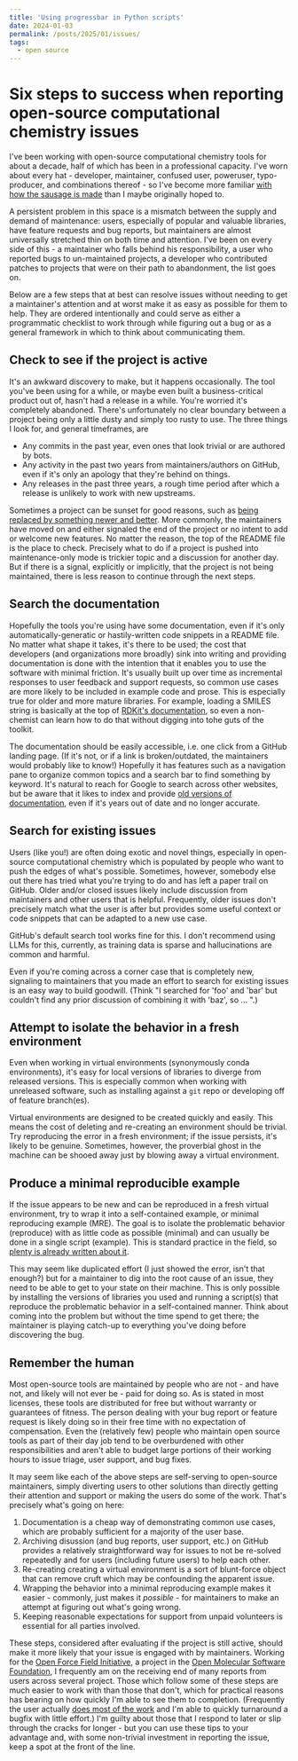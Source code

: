 ```yaml
---
title: 'Using progressbar in Python scripts'
date: 2024-01-03
permalink: /posts/2025/01/issues/
tags:
  - open source
---
```


# Six steps to success when reporting open-source computational chemistry issues

I've been working with open-source computational chemistry tools for about a decade, half of which has been in a professional capacity. I've worn about every hat - developer, maintainer, confused user, poweruser, typo-producer, and combinations thereof - so I've become more familiar [with how the sausage is made](https://xkcd.com/2347/) than I maybe originally hoped to.

A persistent problem in this space is a mismatch between the supply and demand of maintenance: users, especially of popular and valuable libraries, have feature requests and bug reports, but maintainers are almost universally stretched thin on both time and attention. I've been on every side of this - a maintainer who falls behind his responsibility, a user who reported bugs to un-maintained projects, a developer who contributed patches to projects that were on their path to abandonment, the list goes on.

Below are a few steps that at best can resolve issues without needing to get a maintainer's attention and at worst make it as easy as possible for them to help. They are ordered intentionally and could serve as either a programmatic checklist to work through while figuring out a bug or as a general framework in which to think about communicating them.

## Check to see if the project is active

It's an awkward discovery to make, but it happens occasionally. The tool you've been using for a while, or maybe even built a business-critical product out of, hasn't had a release in a while. You're worried it's completely abandoned. There's unfortunately no clear boundary between a project being only a little dusty and simply too rusty to use. The three things I look for, and general timeframes, are

* Any commits in the past year, even ones that look trivial or are authored by bots.
* Any activity in the past two years from maintainers/authors on GitHub, even if it's only an apology that they're behind on things.
* Any releases in the past three years, a rough time period after which a release is unlikely to work with new upstreams.

Sometimes a project can be sunset for good reasons, such as [being replaced by something newer and better](https://github.com/pre-commit/action). More commonly, the maintainers have moved on and either signaled the end of the project or no intent to add or welcome new features. No matter the reason, the top of the README file is the place to check. Precisely what to do if a project is pushed into maintenance-only mode is trickier topic and a discussion for another day. But if there is a signal, explicitly or implicitly, that the project is not being maintained, there is less reason to continue through the next steps.

## Search the documentation

<!---

Human time is almost universally more expensive than computer time, be it measured by the cost of serving webpages, re-running calculations in examples, or explaining the problem a tool aims to solve. A key reason that it's worth it for developers to spend time writing documentation instead of building more tools, in my opinion, is so that their expertise can be scaled out to a large user base without the need to personally interact with every user.
--->

Hopefully the tools you're using have some documentation, even if it's only automatically-generatic or hastily-written code snippets in a README file. No matter what shape it takes, it's there to be used; the cost that developers (and organizations more broadly) sink into writing and providing documentation is done with the intention that it enables you to use the software with minimal friction. It's usually built up over time as incremental responses to user feedback and support requests, so common use cases are more likely to be included in example code and prose. This is especially true for older and more mature libraries. For example, loading a SMILES string is basically at the top of [RDKit's documentation](https://rdkit.org/docs/GettingStartedInPython.html), so even a non-chemist can learn how to do that without digging into tohe guts of the toolkit.

The documentation should be easily accessible, i.e. one click from a GitHub landing page. (If it's not, or if a link is broken/outdated, the maintainers would probably like to know!) Hopefully it has features such as a navigation pane to organize common topics and a search bar to find something by keyword. It's natural to reach for Google to search across other websites, but be aware that it likes to index and provide [old versions of documentation](https://github.com/openmm/openmm/issues/3992), even if it's years out of date and no longer accurate.

## Search for existing issues

Users (like you!) are often doing exotic and novel things, especially in open-source computational chemistry which is populated by people who want to push the edges of what's possible. Sometimes, however, somebody else out there has tried what you're trying to do and has left a paper trail on GitHub. Older and/or closed issues likely include discussion from maintainers and other users that is helpful. Frequently, older issues don't precisely match what the user is after but provides some useful context or code snippets that can be adapted to a new use case.

GitHub's default search tool works fine for this. I don't recommend using LLMs for this, currently, as training data is sparse and hallucinations are common and harmful.

Even if you're coming across a corner case that is completely new, signaling to maintainers that you made an effort to search for existing issues is an easy way to build goodwill. (Think "I searched for 'foo' and 'bar' but couldn't find any prior discussion of combining it with 'baz', so ... ".)

## Attempt to isolate the behavior in a fresh environment

Even when working in virtual environments (synonymously conda environments), it's easy for local versions of libraries to diverge from released versions. This is especially common when working with unreleased software, such as installing against a `git` repo or developing off of feature branch(es).

Virtual environments are designed to be created quickly and easily. This means the cost of deleting and re-creating an environment should be trivial. Try reproducing the error in a fresh environment; if the issue persists, it's likely to be genuine. Sometimes, however, the proverbial ghost in the machine can be shooed away just by blowing away a virtual environment.

## Produce a minimal reproducible example

If the issue appears to be new and can be reproduced in a fresh virtual environment, try to wrap it into a self-contained example, or minimal reproducing example (MRE). The goal is to isolate the problematic behavior (reproduce) with as little code as possible (minimal) and can usually be done in a single script (example). This is standard practice in the field, so [plenty is already written about it](https://stackoverflow.com/help/minimal-reproducible-example).

This may seem like duplicated effort (I just showed the error, isn't that enough?) but for a maintainer to dig into the root cause of an issue, they need to be able to get to your state on their machine. This is only possible by installing the versions of libraries you used and running a script(s) that reproduce the problematic behavior in a self-contained manner. Think about coming into the problem but without the time spend to get there; the maintainer is playing catch-up to everything you've doing before discovering the bug.

## Remember the human

Most open-source tools are maintained by people who are not - and have not, and likely will not ever be - paid for doing so. As is stated in most licenses, these tools are distributed for free but without warranty or guarantees of fitness. The person dealing with your bug report or feature request is likely doing so in their free time with no expectation of compensation. Even the (relatively few) people who maintain open source tools as part of their day job tend to be overburdened with other responsibilities and aren't able to budget large portions of their working hours to issue triage, user support, and bug fixes.

It may seem like each of the above steps are self-serving to open-source maintainers, simply diverting users to other solutions than directly getting their attention and support or making the users do some of the work. That's precisely what's going on here:

1. Documentation is a cheap way of demonstrating common use cases, which are probably sufficient for a majority of the user base.
1. Archiving disussion (and bug reports, user support, etc.) on GitHub provides a relatively straightforward way for issues to not be re-solved repeatedly and for users (including future users) to help each other.
1. Re-creating creating a virtual environment is a sort of blunt-force object that can remove cruft which may be confounding the apparent issue.
1. Wrapping the behavior into a minimal reproducing example makes it easier - commonly, just makes it _possible_ - for maintainers to make an attempt at figuring out what's going wrong.
1. Keeping reasonable expectations for support from unpaid volunteers is essential for all parties involved.

These steps, considered after evaluating if the project is still active, should make it more likely that your issue is engaged with by maintainers. Working for the [Open Force Field Initiative](https://openforcefield.org/), a project in the [Open Molecular Software Foundation](https://omsf.io/), I frequently am on the receiving end of many reports from users across several project. Those which follow some of these steps are much easier to work with than those that don't, which for practical reasons has bearing on how quickly I'm able to see them to completion. (Frequently the user actually [does most of the work](https://github.com/openforcefield/openff-interchange/issues/642) and I'm able to quickly turnaround a bugfix with little effort.) I'm guilty about those that I respond to later or slip through the cracks for longer - but you can use these tips to your advantage and, with some non-trivial investment in reporting the issue, keep a spot at the front of the line.
